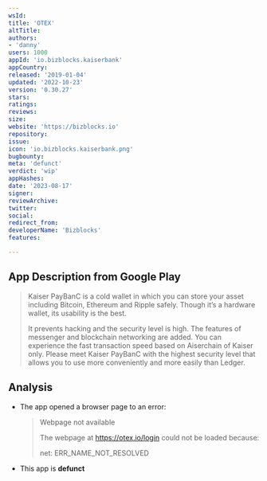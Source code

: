 ```yaml
---
wsId: 
title: 'OTEX'
altTitle: 
authors:
- 'danny'
users: 1000
appId: 'io.bizblocks.kaiserbank'
appCountry: 
released: '2019-01-04'
updated: '2022-10-23'
version: '0.30.27'
stars: 
ratings: 
reviews: 
size: 
website: 'https://bizblocks.io'
repository: 
issue: 
icon: 'io.bizblocks.kaiserbank.png'
bugbounty: 
meta: 'defunct'
verdict: 'wip'
appHashes: 
date: '2023-08-17'
signer: 
reviewArchive: 
twitter: 
social: 
redirect_from: 
developerName: 'Bizblocks'
features: 

---
```


## App Description from Google Play

> Kaiser PayBanC is a cold wallet in which you can store your asset including Bitcoin, Ethereum and Ripple safely. Though it’s a hardware wallet, its usability is the best.
>
> It prevents hacking and the security level is high. The features of messenger and blockchain networking are added. You can experience the fast transaction speed based on Aiserchain of Kaiser only. Please meet Kaiser PayBanC with the highest security level that allows you to use more conveniently and more easily than Ledger.

## Analysis 

- The app opened a browser page to an error:
  > Webpage not available
  >
  > The webpage at https://otex.io/login could not be loaded because:
  >
  > net: ERR_NAME_NOT_RESOLVED
- This app is **defunct**